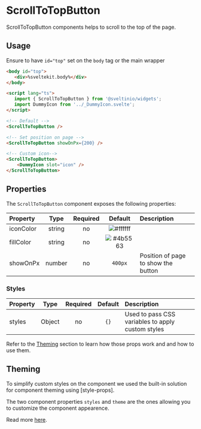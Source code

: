 # ScrollToTopButton

ScrollToTopButton components helps to scroll to the top of the page.

## Usage

Ensure to have `id="top"` set on the `body` tag or the main wrapper

```html
<body id="top">
   <div>%sveltekit.body%</div>
</body>
```

```html
<script lang="ts">
   import { ScrollToTopButton } from '@sveltinio/widgets';
   import DummyIcon from '../_DummyIcon.svelte';
</script>

<!-- Default -->
<ScrollToTopButton />

<!-- Set position on page -->
<ScrollToTopButton showOnPx={200} />

<!-- Custom icon-->
<ScrollToTopButton>
    <DummyIcon slot="icon" />
</ScrollToTopButton>
```

## Properties

The `ScrollToTopButton` component exposes the following properties:

| Property  | Type   | Required | Default                                                      | Description                         |
| :-------- | :----: | :------: | :----------------------------------------------------------: | :---------------------------------- |
| iconColor | string |    no    | ![#ffffff](https://via.placeholder.com/15/ffffff/ffffff.png) |                                     |
| fillColor | string |    no    | ![#4b5563](https://via.placeholder.com/15/4b5563/4b5563.png) |                                     |
| showOnPx  | number |    no    | `400px`                                                      | Position of page to show the button |

### Styles

| Property  | Type   | Required | Default | Description                                       |
| :-------- | :----: | :------: | :-----: | :------------------------------------------------ |
| styles    | Object |    no    |   `{}`  | Used to pass CSS variables to apply custom styles |

Refer to the [Theming](#theming) section to learn how those props work and and how to use them.

## Theming

To simplify custom styles on the component we used the built-in solution for component theming using [style-props].

The two component properties `styles` and `theme` are the ones allowing you to customize the component appearence.

Read more [here](./THEMING.md).
